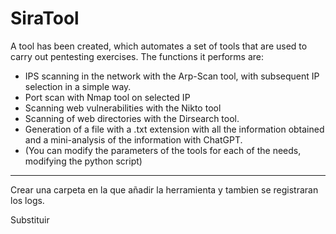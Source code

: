 # SiraTool
A tool has been created, which automates a set of tools that are used to carry out pentesting exercises.
The functions it performs are:

- IPS scanning in the network with the Arp-Scan tool, with subsequent IP selection in a simple way.
- Port scan with Nmap tool on selected IP
- Scanning web vulnerabilities with the Nikto tool
- Scanning of web directories with the Dirsearch tool.
- Generation of a file with a .txt extension with all the information obtained and a mini-analysis of the information with ChatGPT.
- (You can modify the parameters of the tools for each of the needs, modifying the python script)

-----------------------------------------------------------------------------------------------------------------------------------

Crear una carpeta en la que añadir la herramienta y tambien se registraran los logs.

Substituir 
